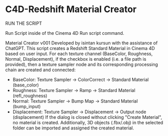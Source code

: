# C4D-Redshift Material Creator


RUN THE SCRIPT

Run Script inside of the Cinema 4D Run script command.


Material Creator v001
Developed by isintan kursun with the assistance of ChatGPT.
This script creates a Redshift Standard Material in Cinema 4D based on user input.
For each texture channel (BaseColor, Roughness, Normal, Displacement), if the checkbox is enabled
(i.e. a file path is provided), then a texture sampler node and its corresponding processing chain
are created and connected:
  - BaseColor: Texture Sampler → ColorCorrect → Standard Material (base_color)
  - Roughness: Texture Sampler → Ramp → Standard Material (refl_roughness)
  - Normal:    Texture Sampler → Bump Map → Standard Material (bump_input)
  - Displacement: Texture Sampler → Displacement → Output node (displacement)
If the dialog is closed without clicking "Create Material", no material is created.
Additionally, 3D objects (.fbx/.obj) in the selected folder can be imported and assigned the created material.
